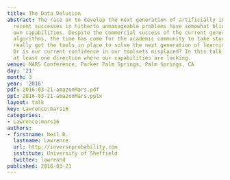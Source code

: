 ```yaml
---
title: The Data Delusion
abstract: The race on to develop the next generation of artificially intelligent algorithms,
  recent successes in hitherto unmanageable problems have somewhat blinded us to our
  own capabilities. Despite the commercial success of the current generation of learning
  algorithms, the time has come for the academic community to take stock. Have we
  really got the tools in place to solve the next generation of learning problems?
  Or is our current confidence in our toolsets misplaced? In this talk we’ll develop
  at least one direction where our capabilities are lacking.
venue: MARS Conference, Parker Palm Springs, Palm Springs, CA
day: '21'
month: 3
year: '2016'
pdf: 2016-03-21-amazonMars.pdf
ppt: 2016-03-21-amazonMars.pptx
layout: talk
key: Lawrence:mars16
categories:
- Lawrence:mars16
authors:
- firstname: Neil D.
  lastname: Lawrence
  url: http://inverseprobability.com
  institute: University of Sheffield
  twitter: lawrennd
published: 2016-03-21
---
```

